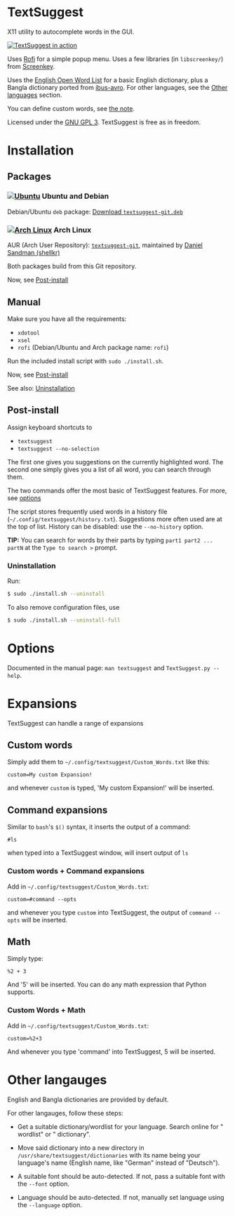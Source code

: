 # TextSuggest

X11 utility to autocomplete words in the GUI.

[![TextSuggest in action](http://i.imgur.com/qa2PExH.gif)](http://i.imgur.com/qa2PExH.gif)

Uses [Rofi](https://davedavenport.github.io/rofi/) for a simple popup menu.
Uses a few libraries (in `libscreenkey/`) from [Screenkey](https://github.com/wavexx/Screenkey).

Uses the [English Open Word List](http://dreamsteep.com/projects/the-english-open-word-list.html) for a basic English dictionary, plus a Bangla dictionary ported from [ibus-avro](https:github.com/sarim/ibus-avro). For other languages, see the [Other languages](#other-languages) section.

You can define custom words, see [the note](#custom-words).

Licensed under the [GNU GPL 3](https://www.gnu.org/licenses/gpl.txt). TextSuggest is free as in freedom.

# Installation

## Packages

### [![Ubuntu](https://www.pylint.org/assets/img/ubuntu.png)](https://ubuntu.com) Ubuntu and Debian

Debian/Ubuntu `deb` package: [Download `textsuggest-git.deb`](https://github.com/bharadwaj-raju/packages/raw/master/TextSuggest/textsuggest-git.deb)

### [![Arch Linux](https://www.pylint.org/assets/img/arch.png)](https://archlinux.org) Arch Linux

AUR (Arch User Repository): [`textsuggest-git`](https://aur.archlinux.org/packages/textsuggest-git/), maintained by [Daniel Sandman (shellkr)](https://github.com/shellkr)

Both packages build from this Git repository.

Now, see [Post-install](#post-install)

## Manual

Make sure you have all the requirements:

 - `xdotool`
 - `xsel`
 - `rofi` (Debian/Ubuntu and Arch package name: `rofi`)

Run the included install script with `sudo ./install.sh`.

Now, see [Post-install](#post-install)

See also: [Uninstallation](#uninstallation)

## Post-install

Assign keyboard shortcuts to

- `textsuggest`
- `textsuggest --no-selection`

The first one gives you suggestions on the currently highlighted word.
The second one simply gives you a list of all word, you can search through them.

The two commands offer the most basic of TextSuggest features. For more, see [options](#options)

The script stores frequently used words in a history file (`~/.config/textsuggest/history.txt`). Suggestions more often used
are at the top of list. History can be disabled: use the `--no-history` option.

**TIP:** You can search for words by their parts by
typing `part1 part2 ... partN` at the `Type to search >` prompt.

### Uninstallation

Run:

```bash
$ sudo ./install.sh --uninstall
```

To also remove configuration files, use

```bash
$ sudo ./install.sh --uninstall-full
```

# Options

Documented in the manual page: `man textsuggest` and `TextSuggest.py --help`.

# Expansions

TextSuggest can handle a range of expansions

## Custom words

Simply add them to `~/.config/textsuggest/Custom_Words.txt` like this:

    custom=My custom Expansion!

and whenever `custom` is typed, 'My custom Expansion!' will be inserted.

## Command expansions

Similar to `bash`'s `$()` syntax, it inserts the output of a command:

    #ls

when typed into a TextSuggest window, will insert output of `ls`

### Custom words + Command expansions

Add in `~/.config/textsuggest/Custom_Words.txt`:

    custom=#command --opts

and whenever you type `custom` into TextSuggest, the output of `command --opts` will be inserted.

## Math

Simply type:

    %2 + 3

And '5' will be inserted. You can do any math expression that Python supports.

### Custom Words + Math

Add in `~/.config/textsuggest/Custom_Words.txt`:

    custom=%2+3

And whenever you type 'command' into TextSuggest, 5 will be inserted.

# Other langauges

English and Bangla dictionaries are provided by default.

For other langauges, follow these steps:

- Get a suitable dictionary/wordlist for your language. Search online for "<language name> wordlist" or "<language name> dictionary".

- Move said dictionary into a new directory in `/usr/share/textsuggest/dictionaries` with its name being your language's name (English name, like "German" instead of "Deutsch").

- A suitable font should be auto-detected. If not, pass a suitable font with the `--font` option.

- Language should be auto-detected. If not, manually set language using the `--language` option.
